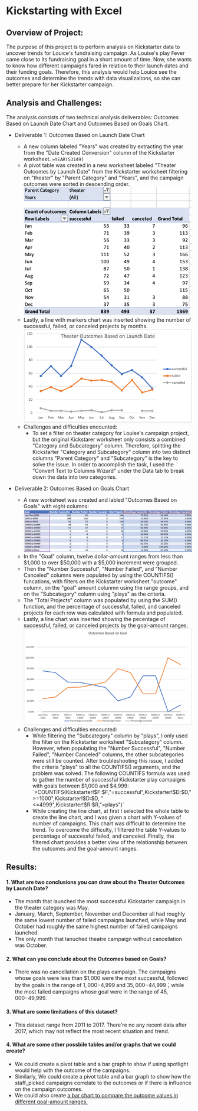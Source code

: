 # Kickstarting with Excel


## Overview  of Project: 
The purpose of this project is to perform analysis on Kickstarter data to uncover trends for Louice's fundraising campaign. As Louise's play Fever came close to its fundraising goal in a short amount of time. Now, she wants to know how different campaigns fared in relation to their launch dates and their funding goals. Therefore, this analysis would help Louice see the outcomes and determine the trends with data visualizaitons, so she can better prepare for her Kickstarter campaign.


## Analysis and Challenges: 
The analysis consists of two technical analysis deliverables: Outcomes Based on Launch Date Chart and Outcomes Based on Goals Chart. 
* Deliverable 1: Outcomes Based on Launch Date Chart
  * A new column labeled "Years" was created by extracting the year from the "Date Created Conversion" column of the Kickstarter worksheet.
    ```=YEAR(S3149)```
  * A pivot table was created in a new worksheet labeled "Theater Outcomes by Launch Date" from the Kickstarter worksheet filtering on "theater" by
    "Parent Category" and "Years", and the campaign outcomes were sorted in descending order.
    ![Outcome Based on Launch Date pivot table](/Outcomes_Launchdate_Pivotable.png) 
  * Lastly, a line with markers chart was inserted showing the number of successful, failed, or canceled projects by months.
    ![Theater Outcomes based on Launch Date](/Theater_Outcomes_vs_Launch.png)
  * Challenges and difficulties encounted: 
    * To set a filter on theater category for Louise's campaign project, but the original Kickstarer worksheet only consists a combined "Category and
      Subcategory" column. Therefore, splitting the Kickstarter "Category and Subcategory" column into two distinct columns "Parent Category" and
      "Subcategory" is the key to solve the issue. In order to accomplish the task, I used the "Convert Text to Columns Wizard" under the Data
      tab to break down the data into two categories.  
     
    
* Deliverable 2: Outcomes Based on Goals Chart
  * A new worksheet was created and labled "Outcomes Based on Goals" with eight columns:
    ![Outcomes Based on Goals table](/Outcomes_Goals_table.png)
  * In the "Goal" column, twelve dollar-amount ranges from less than $1,000 to over $50,000 with a $5,000 increment were grouped. 
  * Then the "Number Successful", "Number Failed", and "Number Canceled" columns were populated by using the COUNTIFS() funcations, with filters on the 
    Kickstarter worksheet "outcome" column, on the "goal" amount colunmn using the range groups, and on the "Subcategory" column using "plays" as the
    criteria. 
  * The "Total Projects" column was populated by using the SUM() function, and the percentage of successful, failed, and canceled projects for each row
    was calculated with formula and populated.
  * Lastly, a line chart was inserted showing the pecentage of successful, failed, or canceled projects by the goal-amount ranges.
    ![Outcomes Based on Goal](/Outcomes_vs_Goals.png)
  * Challenges and difficulties encounted: 
    * While filtering the "Subcategory" column by "plays", I only used the filter on the Kickstarter worksheet "Subcategory" column. However, when
      populating the "Number Successful", "Number Failed", "Number Canceled" columns, the other subcategories were still be counted. After 
      troubleshooting this issue, I added the criteria "plays" to all the COUNTIFS() arguments, and the problem was solved. The following COUNTIFS
      formula was used to gather the number of successful Kickstarter play campaigns with goals between $1,000 and $4,999:
     `=COUNTIFS(Kickstarter!$F:$F,"=successful",Kickstarter!$D:$D,">=1000",Kickstarter!$D:$D, "<=4999",Kickstarter!$R:$R,"=plays")`
    * While creating the line chart, at first I selected the whole table to create the line chart, and I was given a chart with Y-values of number of
      campaigns. This chart was difficult to determine the trend. To overcome the difficulty, I filtered the table Y-values to percentage of successful
      failed, and canceled. Finally, the filtered chart provides a better view of the relationship between the outcomes and the goal-amount ranges. 
      
  
## Results:
#### 1. What are two conclusions you can draw about the Theater Outcomes by Launch Date?  
* The month that launched the most successful Kickstarter campaign in the theater category was May. 
* January, March, September, November and December all had roughly the same lowest number of failed campaigns launched, while May and October had roughly the same highest number of failed campaigns launched.
* The only month that lanuched theatre campaign without cancellation was October. 

#### 2.  What can you conclude about the Outcomes based on Goals?
* There was no cancellation on the plays campaign. The campaigns whose goals were less than $1,000 were the most successful, followed by the goals in the range of $1,000-$4,999 and $35,000-$44,999；while the most failed campaigns whose goal were in the range of $45,000-$49,999. 

#### 3. What are some limitations of this dataset?
* This dataset range from 2011 to 2017. There're no any recent data after 2017, which may not reflect the most recent situation and trend. 

#### 4.  What are some other possbile tables and/or graphs that we could create?
* We could create a pivot table and a bar graph to show if using spotlight would help with the outcome of the campaigns. 
* Similarly, We could create a pivot table and a bar graph to show how the staff_picked campaigns correlate to the outcomes or if there is influence on the campaign outcomes. 
* We could also create [a bar chart to compare the outcome values in different goal-amount ranges.](/Outcomes_vs_Goals_barchart.png)
